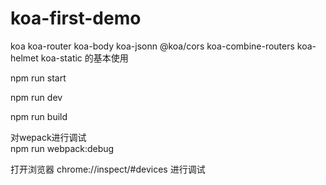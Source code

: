 # koa-first-demo
koa koa-router koa-body koa-jsonn @koa/cors koa-combine-routers koa-helmet koa-static 的基本使用

npm run start

npm run dev

npm run build

对wepack进行调试  
npm run webpack:debug

打开浏览器 chrome://inspect/#devices 进行调试